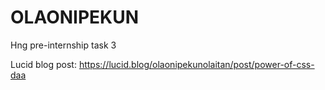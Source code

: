 # OLAONIPEKUN
Hng pre-internship task 3



Lucid blog post: https://lucid.blog/olaonipekunolaitan/post/power-of-css-daa


